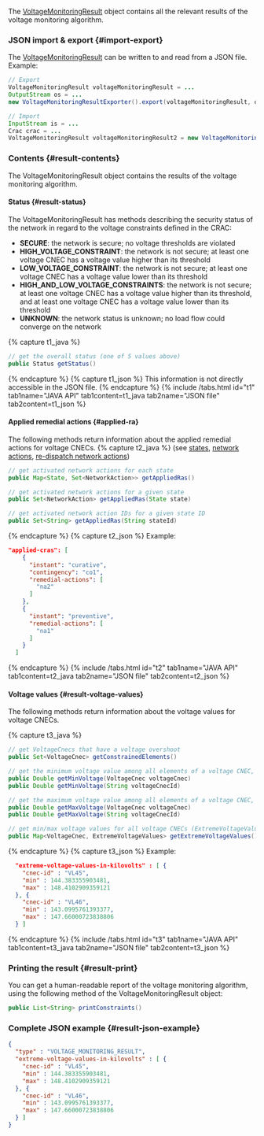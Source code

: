 The [VoltageMonitoringResult](https://github.com/farao-community/farao-core/blob/master/monitoring/voltage-monitoring/src/main/java/com/farao_community/farao/monitoring/voltage_monitoring/VoltageMonitoringResult.java)
object contains all the relevant results of the voltage monitoring algorithm.

### JSON import & export {#import-export}
The [VoltageMonitoringResult](https://github.com/farao-community/farao-core/blob/master/monitoring/voltage-monitoring/src/main/java/com/farao_community/farao/monitoring/voltage_monitoring/VoltageMonitoringResult.java) 
can be written to and read from a JSON file.  
Example: 
~~~java
// Export
VoltageMonitoringResult voltageMonitoringResult = ...
OutputStream os = ...
new VoltageMonitoringResultExporter().export(voltageMonitoringResult, os);

// Import
InputStream is = ...
Crac crac = ...
VoltageMonitoringResult voltageMonitoringResult2 = new VoltageMonitoringResultImporter().importVoltageMonitoringResult(is, crac);
~~~
### Contents {#result-contents}
The VoltageMonitoringResult object contains the results of the voltage monitoring algorithm.

#### Status {#result-status}
The VoltageMonitoringResult has methods describing the security status of the network in regard to the voltage constraints 
defined in the CRAC:
- **SECURE**: the network is secure; no voltage thresholds are violated
- **HIGH_VOLTAGE_CONSTRAINT**: the network is not secure; at least one voltage CNEC has a voltage value higher than its threshold
- **LOW_VOLTAGE_CONSTRAINT**: the network is not secure; at least one voltage CNEC has a voltage value lower than its threshold
- **HIGH_AND_LOW_VOLTAGE_CONSTRAINTS**: the network is not secure; at least one voltage CNEC has a voltage value higher than its threshold, 
  and at least one voltage CNEC has a voltage value lower than its threshold
- **UNKNOWN**: the network status is unknown; no load flow could converge on the network

{% capture t1_java %}
~~~java
// get the overall status (one of 5 values above)
public Status getStatus()
~~~
{% endcapture %}
{% capture t1_json %}
This information is not directly accessible in the JSON file.
{% endcapture %}
{% include /tabs.html id="t1" tab1name="JAVA API" tab1content=t1_java tab2name="JSON file" tab2content=t1_json %}

#### Applied remedial actions {#applied-ra}
The following methods return information about the applied remedial actions for voltage CNECs.
{% capture t2_java %}
(see [states](/docs/input-data/crac/json#instants-states), [network actions](/docs/input-data/crac/json#network-actions), [re-dispatch network actions](#redispatch))
~~~java
// get activated network actions for each state
public Map<State, Set<NetworkAction>> getAppliedRas()

// get activated network actions for a given state
public Set<NetworkAction> getAppliedRas(State state)

// get activated network action IDs for a given state ID
public Set<String> getAppliedRas(String stateId)
~~~
{% endcapture %}
{% capture t2_json %}
Example:
~~~json
"applied-cras": [
    {
      "instant": "curative",
      "contingency": "co1",
      "remedial-actions": [
        "na2"
      ]
    },
    {
      "instant": "preventive",
      "remedial-actions": [
        "na1"
      ]
    }
  ]
~~~
{% endcapture %}
{% include /tabs.html id="t2" tab1name="JAVA API" tab1content=t2_java tab2name="JSON file" tab2content=t2_json %}
#### Voltage values {#result-voltage-values}
The following methods return information about the voltage values for voltage CNECs.

{% capture t3_java %}
~~~java
// get VoltageCnecs that have a voltage overshoot
public Set<VoltageCnec> getConstrainedElements()

// get the minimum voltage value among all elements of a voltage CNEC, using the VoltageCnec object or its ID in the CRAC, in KILOVOLTS
public Double getMinVoltage(VoltageCnec voltageCnec)
public Double getMinVoltage(String voltageCnecId)

// get the maximum voltage value among all elements of a voltage CNEC, using the VoltageCnec object or its ID in the CRAC, in KILOVOLTS
public Double getMaxVoltage(VoltageCnec voltageCnec)
public Double getMaxVoltage(String voltageCnecId)

// get min/max voltage values for all voltage CNECs (ExtremeVoltageValues contain one min and one max value in KILOVOLTS)
public Map<VoltageCnec, ExtremeVoltageValues> getExtremeVoltageValues()
~~~
{% endcapture %}
{% capture t3_json %}
Example:
~~~json
  "extreme-voltage-values-in-kilovolts" : [ {
    "cnec-id" : "VL45",
    "min" : 144.383355903481,
    "max" : 148.4102909359121
  }, {
    "cnec-id" : "VL46",
    "min" : 143.0995761393377,
    "max" : 147.66000723838806
  } ]
~~~
{% endcapture %}
{% include /tabs.html id="t3" tab1name="JAVA API" tab1content=t3_java tab2name="JSON file" tab2content=t3_json %}

### Printing the result {#result-print}
You can get a human-readable report of the voltage monitoring algorithm, using the following method of the 
VoltageMonitoringResult object:
~~~java
public List<String> printConstraints()
~~~

### Complete JSON example {#result-json-example}
~~~json
{
  "type" : "VOLTAGE_MONITORING_RESULT",
  "extreme-voltage-values-in-kilovolts" : [ {
    "cnec-id" : "VL45",
    "min" : 144.383355903481,
    "max" : 148.4102909359121
  }, {
    "cnec-id" : "VL46",
    "min" : 143.0995761393377,
    "max" : 147.66000723838806
  } ]
}
~~~